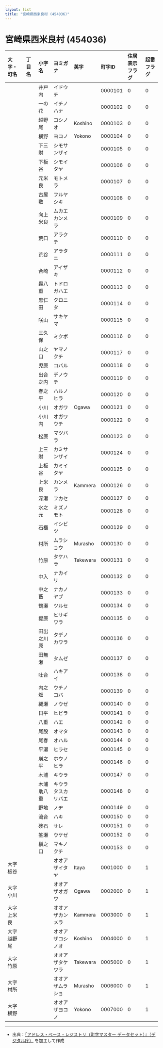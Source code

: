 ```yaml
---
layout: list
title: "宮崎県西米良村 (454036)"
---
```


# 宮崎県西米良村 (454036)

| 大字・町名 | 丁目名 | 小字名 | ヨミガナ | 英字 | 町字ID | 住居表示フラグ | 起番フラグ |
|:---|:---|:---|:---|:---|:---|:---|:---|
|  |  | 井戸内 | イドウチ |  | 0000101 | 0 | 0 |
|  |  | 一の花 | イチノハナ |  | 0000102 | 0 | 0 |
|  |  | 越野尾 | コシノオ | Koshino | 0000103 | 0 | 0 |
|  |  | 横野 | ヨコノ | Yokono | 0000104 | 0 | 0 |
|  |  | 下三財 | シモサンザイ |  | 0000105 | 0 | 0 |
|  |  | 下板谷 | シモイタヤ |  | 0000106 | 0 | 0 |
|  |  | 元米良 | モトメラ |  | 0000107 | 0 | 0 |
|  |  | 古屋敷 | フルヤシキ |  | 0000108 | 0 | 0 |
|  |  | 向上米良 | ムカエカンメラ |  | 0000109 | 0 | 0 |
|  |  | 荒口 | アラクチ |  | 0000110 | 0 | 0 |
|  |  | 荒谷 | アラタニ |  | 0000111 | 0 | 0 |
|  |  | 合崎 | アイザキ |  | 0000112 | 0 | 0 |
|  |  | 轟八重 | トドロガハエ |  | 0000113 | 0 | 0 |
|  |  | 黒仁田 | クロニタ |  | 0000114 | 0 | 0 |
|  |  | 咲山 | サキヤマ |  | 0000115 | 0 | 0 |
|  |  | 三久保 | ミクボ |  | 0000116 | 0 | 0 |
|  |  | 山之口 | ヤマノクチ |  | 0000117 | 0 | 0 |
|  |  | 児原 | コバル |  | 0000118 | 0 | 0 |
|  |  | 出合之内 | デノウチ |  | 0000119 | 0 | 0 |
|  |  | 春之平 | ハルノヒラ |  | 0000120 | 0 | 0 |
|  |  | 小川 | オガワ | Ogawa | 0000121 | 0 | 0 |
|  |  | 小川内 | オガワウチ |  | 0000122 | 0 | 0 |
|  |  | 松原 | マツバラ |  | 0000123 | 0 | 0 |
|  |  | 上三財 | カミサンザイ |  | 0000124 | 0 | 0 |
|  |  | 上板谷 | カミイタヤ |  | 0000125 | 0 | 0 |
|  |  | 上米良 | カンメラ | Kammera | 0000126 | 0 | 0 |
|  |  | 深瀬 | フカセ |  | 0000127 | 0 | 0 |
|  |  | 水之元 | ミズノモト |  | 0000128 | 0 | 0 |
|  |  | 石櫃 | イシビツ |  | 0000129 | 0 | 0 |
|  |  | 村所 | ムラショウ | Murasho | 0000130 | 0 | 0 |
|  |  | 竹原 | タケハラ | Takewara | 0000131 | 0 | 0 |
|  |  | 中入 | ナカイリ |  | 0000132 | 0 | 0 |
|  |  | 中之藪 | ナカノヤブ |  | 0000133 | 0 | 0 |
|  |  | 鶴瀬 | ツルセ |  | 0000134 | 0 | 0 |
|  |  | 提原 | ヒサギワラ |  | 0000135 | 0 | 0 |
|  |  | 田出之川原 | タデノカワラ |  | 0000136 | 0 | 0 |
|  |  | 田無瀬 | タムゼ |  | 0000137 | 0 | 0 |
|  |  | 吐合 | ハキアイ |  | 0000138 | 0 | 0 |
|  |  | 内之畑 | ウチノコバ |  | 0000139 | 0 | 0 |
|  |  | 縄瀬 | ノウゼ |  | 0000140 | 0 | 0 |
|  |  | 日平 | ヒビラ |  | 0000141 | 0 | 0 |
|  |  | 八重 | ハエ |  | 0000142 | 0 | 0 |
|  |  | 尾股 | オマタ |  | 0000143 | 0 | 0 |
|  |  | 尾春 | オハル |  | 0000144 | 0 | 0 |
|  |  | 平瀬 | ヒラセ |  | 0000145 | 0 | 0 |
|  |  | 崩之平 | ホウノヒラ |  | 0000146 | 0 | 0 |
|  |  | 木浦 | キウラ |  | 0000147 | 0 | 0 |
|  |  | 木浦助八重 | キウラタスカリバエ |  | 0000148 | 0 | 0 |
|  |  | 野地 | ノヂ |  | 0000149 | 0 | 0 |
|  |  | 流合 | ハキ |  | 0000150 | 0 | 0 |
|  |  | 礇石 | サレ |  | 0000151 | 0 | 0 |
|  |  | 筌瀬 | ウケゼ |  | 0000152 | 0 | 0 |
|  |  | 槇之口 | マキノクチ |  | 0000153 | 0 | 0 |
| 大字板谷 |  |  | オオアザイタヤ | Itaya | 0001000 | 0 | 1 |
| 大字小川 |  |  | オオアザオガワ | Ogawa | 0002000 | 0 | 1 |
| 大字上米良 |  |  | オオアザカンメラ | Kammera | 0003000 | 0 | 1 |
| 大字越野尾 |  |  | オオアザコシノオ | Koshino | 0004000 | 0 | 1 |
| 大字竹原 |  |  | オオアザタケワラ | Takewara | 0005000 | 0 | 1 |
| 大字村所 |  |  | オオアザムラショ | Murasho | 0006000 | 0 | 1 |
| 大字横野 |  |  | オオアザヨコノ | Yokono | 0007000 | 0 | 1 |

---

- 出典：[「アドレス・ベース・レジストリ（町字マスター データセット）』（デジタル庁）](https://www.digital.go.jp/policies/base_registry_address/) を加工して作成